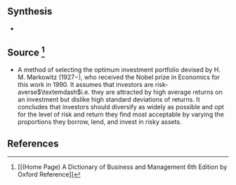 ## Synthesis
- 
## Source [^1]
- A method of selecting the optimum investment portfolio devised by H. M. Markowitz (1927$-$), who received the Nobel prize in Economics for this work in 1990. It assumes that investors are risk-averse$\textemdash$i.e. they are attracted by high average returns on an investment but dislike high standard deviations of returns. It concludes that investors should diversify as widely as possible and opt for the level of risk and return they find most acceptable by varying the proportions they borrow, lend, and invest in risky assets.
## References

[^1]: [[(Home Page) A Dictionary of Business and Management 6th Edition by Oxford Reference]]